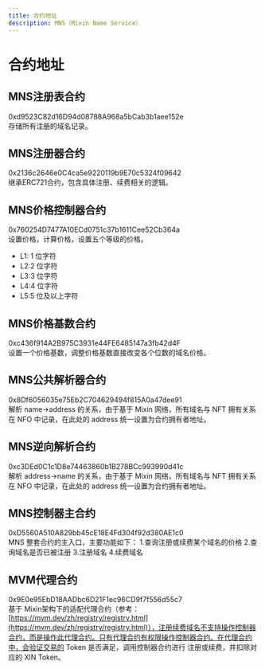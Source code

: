 ```yaml
---
title: 合约地址
description: MNS（Mixin Name Service）
---
```


# 合约地址

## MNS注册表合约
0xd9523C82d16D94d08788A968a5bCab3b1aee152e<br />
存储所有注册的域名记录。

## MNS注册器合约
0x2136c2646e0C4ca5e9220119b9E70c5324f09642<br />
继承ERC721合约，包含具体注册、续费相关的逻辑。

## MNS价格控制器合约
0x760254D7477A10ECd0751c37b1611Cee52Cb364a<br />
设置价格，计算价格，设置五个等级的价格。
- L1: 1 位字符
- L2:2 位字符
- L3:3 位字符
- L4:4 位字符
- L5:5 位及以上字符

## MNS价格基数合约
0xc436f914A2B975C3931e44FE6485147a3fb42d4F<br />
设置一个价格基数，调整价格基数直接改变各个位数的域名价格。

## MNS公共解析器合约
0x8Df6056035e75Eb2C704629494f815A0a47dee91<br />
解析 name->address 的关系，由于基于 Mixin 网络，所有域名与 NFT 拥有关系在 NFO 中记录，在此处的 address 统一设置为合约拥有者地址。

## MNS逆向解析合约
0xc3DEd0C1c1D8e74463860b1B278BCc993990d41c<br />
解析 address->name 的关系，由于基于 Mixin 网络，所有域名与 NFT 拥有关系在 NFO 中记录，在此处的 address 统一设置为合约拥有者地址。

## MNS控制器主合约
0xD5560A510A829bb45cE18E4Fd304f92d380AE1c0<br />
MNS 整套合约的主入口，主要功能如下：
1.查询注册或续费某个域名的价格 
2.查询域名是否已被注册 
3.注册域名 
4.续费域名

## MVM代理合约
0x9E0e95EbD18AADbc6D21F1ec96CD9f7f556d55c7<br />
基于 Mixin架构下的适配代理合约（参考：[https://mvm.dev/zh/registry/registry.html](https://mvm.dev/zh/registry/registry.html)），注册续费域名不支持操作控制器合约，而是操作此代理合约。只有代理合约有权限操作控制器合约。在代理合约中，会验证交易的 Token 是否满足，调用控制器合约进行 注册或续费，并扣除对应的 XIN Token。
